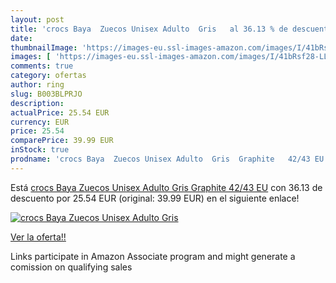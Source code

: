 ```yaml
---
layout: post
title: 'crocs Baya  Zuecos Unisex Adulto  Gris   al 36.13 % de descuento'
date: 
thumbnailImage: 'https://images-eu.ssl-images-amazon.com/images/I/41bRsf28-LL._SL200_.jpg'
images: [ 'https://images-eu.ssl-images-amazon.com/images/I/41bRsf28-LL._SL200_.jpg' ]
comments: true
category: ofertas
author: ring
slug: B003BLPRJO
description:
actualPrice: 25.54 EUR
currency: EUR
price: 25.54
comparePrice: 39.99 EUR
inStock: true
prodname: 'crocs Baya  Zuecos Unisex Adulto  Gris  Graphite   42/43 EU'
---
```


Está [crocs Baya  Zuecos Unisex Adulto  Gris  Graphite   42/43 EU](https://www.amazon.es/dp/B003BLPRJO/?tag=tolees-21) con 36.13 de descuento por 25.54 EUR (original: 39.99 EUR) en el siguiente enlace!

[![crocs Baya  Zuecos Unisex Adulto  Gris  ](https://images-eu.ssl-images-amazon.com/images/I/41bRsf28-LL._SL200_.jpg)](https://www.amazon.es/dp/B003BLPRJO/?tag=tolees-21)

[Ver la oferta!!](https://www.amazon.es/dp/B003BLPRJO/?tag=tolees-21)

Links participate in Amazon Associate program and might generate a comission on qualifying sales


